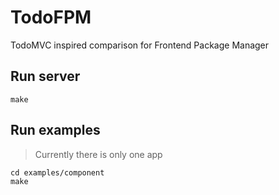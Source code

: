 TodoFPM
=======

TodoMVC inspired comparison for Frontend Package Manager


## Run server

`make`

## Run examples

> Currently there is only one app

```
cd examples/component
make
```